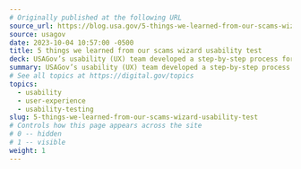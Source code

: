 ```yaml
---
# Originally published at the following URL
source_url: https://blog.usa.gov/5-things-we-learned-from-our-scams-wizard-usability-test
source: usagov
date: 2023-10-04 10:57:00 -0500
title: 5 things we learned from our scams wizard usability test
deck: USAGov’s usability (UX) team developed a step-by-step process for visitors to easily report a scam. Here are 5 things the team learned from performing usability testing on the tool.
summary: USAGov’s usability (UX) team developed a step-by-step process for visitors to easily report a scam. Here are 5 things the team learned from performing usability testing on the tool.
# See all topics at https://digital.gov/topics
topics:
  - usability
  - user-experience
  - usability-testing
slug: 5-things-we-learned-from-our-scams-wizard-usability-test
# Controls how this page appears across the site
# 0 -- hidden
# 1 -- visible
weight: 1
---
```

